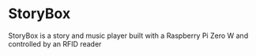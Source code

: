 # StoryBox
StoryBox is a story and music player built with a Raspberry Pi Zero W and controlled by an RFID reader
